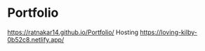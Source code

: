 # Portfolio
 https://ratnakar14.github.io/Portfolio/
 Hosting
https://loving-kilby-0b52c8.netlify.app/
